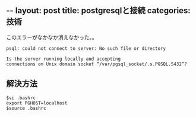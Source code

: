 --
layout: post
title: postgresqlと接続
categories: 技術
--

このエラーがなかなか消えなかった。。
```
psql: could not connect to server: No such file or directory

Is the server running locally and accepting
connections on Unix domain socket “/var/pgsql_socket/.s.PGSQL.5432”?
```

## 解決方法

```
$vi .bashrc
export PGHOST=localhost
$source .bashrc
```